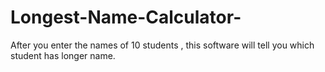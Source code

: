 # Longest-Name-Calculator-
After you enter the names of 10 students , this software will tell you which student has longer name.
